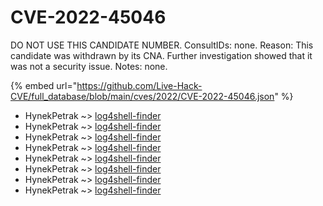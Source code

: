 # CVE-2022-45046

DO NOT USE THIS CANDIDATE NUMBER. ConsultIDs: none. Reason: This candidate was withdrawn by its CNA. Further investigation showed that it was not a security issue. Notes: none.

{% embed url="https://github.com/Live-Hack-CVE/full_database/blob/main/cves/2022/CVE-2022-45046.json" %}


* HynekPetrak ~> [log4shell-finder](https://www.alice-snow.ru/2022/database/cve-2022-45046/log4shell-finder-hynekpetrak)
* HynekPetrak ~> [log4shell-finder](https://www.alice-snow.ru/2022/database/cve-2022-45046/log4shell-finder-hynekpetrak)
* HynekPetrak ~> [log4shell-finder](https://www.alice-snow.ru/2022/database/cve-2022-45046/log4shell-finder-hynekpetrak)
* HynekPetrak ~> [log4shell-finder](https://www.alice-snow.ru/2022/database/cve-2022-45046/log4shell-finder-hynekpetrak)
* HynekPetrak ~> [log4shell-finder](https://www.alice-snow.ru/2022/database/cve-2022-45046/log4shell-finder-hynekpetrak)
* HynekPetrak ~> [log4shell-finder](https://www.alice-snow.ru/2022/database/cve-2022-45046/log4shell-finder-hynekpetrak)
* HynekPetrak ~> [log4shell-finder](https://www.alice-snow.ru/2022/database/cve-2022-45046/log4shell-finder-hynekpetrak)
* HynekPetrak ~> [log4shell-finder](https://www.alice-snow.ru/2022/database/cve-2022-45046/log4shell-finder-hynekpetrak)